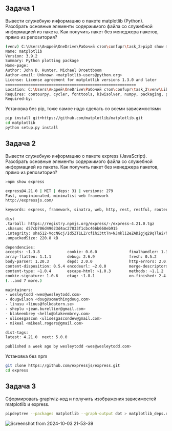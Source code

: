 ## Задача 1
Вывести служебную информацию о пакете matplotlib (Python). Разобрать основные элементы содержимого файла со служебной информацией из пакета. Как получить пакет без менеджера пакетов, прямо из репозитория?
```bash
(venv) C:\Users\Андрей\OneDrive\Рабочий стол\confupr\task_2>pip3 show matplotlib
Name: matplotlib
Version: 3.9.2
Summary: Python plotting package
Home-page:
Author: John D. Hunter, Michael Droettboom
Author-email: Unknown <matplotlib-users@python.org>
License: License agreement for matplotlib versions 1.3.0 and later
=========================================================
Location: C:\Users\Андрей\OneDrive\Рабочий стол\confupr\task_2\venv\Lib\site-packages
Requires: contourpy, cycler, fonttools, kiwisolver, numpy, packaging, pillow, pyparsing, python-dateutil
Required-by:
```
Установка без pip, тоже самое надо сделать со всеми зависимостями
```bash
pip install git+https://github.com/matplotlib/matplotlib.git
cd matplotlib
python setup.py install
```

## Задача 2
Вывести служебную информацию о пакете express (JavaScript). Разобрать основные элементы содержимого файла со служебной информацией из пакета. Как получить пакет без менеджера пакетов, прямо из репозитория?
```bash
>npm show express

express@4.21.0 | MIT | deps: 31 | versions: 279
Fast, unopinionated, minimalist web framework
http://expressjs.com/

keywords: express, framework, sinatra, web, http, rest, restful, router, app, api

dist
.tarball: https://registry.npmjs.org/express/-/express-4.21.0.tgz
.shasum: d57cb706d49623d4ac27833f1cbc466b668eb915
.integrity: sha512-VqcNGcj/Id5ZT1LZ/cfihi3ttTn+NJmkli2eZADigjq29qTlWi/hAQ43t/VLPq8+UX06FCEx3ByOYet6ZFblng==
.unpackedSize: 220.8 kB

dependencies:
accepts: ~1.3.8            cookie: 0.6.0              finalhandler: 1.3.1        parseurl: ~1.3.3
array-flatten: 1.1.1       debug: 2.6.9               fresh: 0.5.2               path-to-regexp: 0.1.10
body-parser: 1.20.3        depd: 2.0.0                http-errors: 2.0.0         proxy-addr: ~2.0.7
content-disposition: 0.5.4 encodeurl: ~2.0.0          merge-descriptors: 1.0.3   qs: 6.13.0
content-type: ~1.0.4       escape-html: ~1.0.3        methods: ~1.1.2            range-parser: ~1.2.1
cookie-signature: 1.0.6    etag: ~1.8.1               on-finished: 2.4.1         safe-buffer: 5.2.1
(...and 7 more.)

maintainers:
- wesleytodd <wes@wesleytodd.com>
- dougwilson <doug@somethingdoug.com>
- linusu <linus@folkdatorn.se>
- sheplu <jean.burellier@gmail.com>
- blakeembrey <hello@blakeembrey.com>
- ulisesgascon <ulisesgascondev@gmail.com>
- mikeal <mikeal.rogers@gmail.com>

dist-tags:
latest: 4.21.0  next: 5.0.0

published a week ago by wesleytodd <wes@wesleytodd.com>
```
Установка без npm
```bash
git clone https://github.com/expressjs/express.git
cd express
```
## Задача 3
Сформировать graphviz-код и получить изображения зависимостей matplotlib и express.
```bash
pipdeptree --packages matplotlib --graph-output dot > matplotlib_deps.dot
```
![Screenshot from 2024-10-03 21-53-39](https://github.com/user-attachments/assets/86cd990a-3a3a-4690-b0e5-233b1df560bd)




